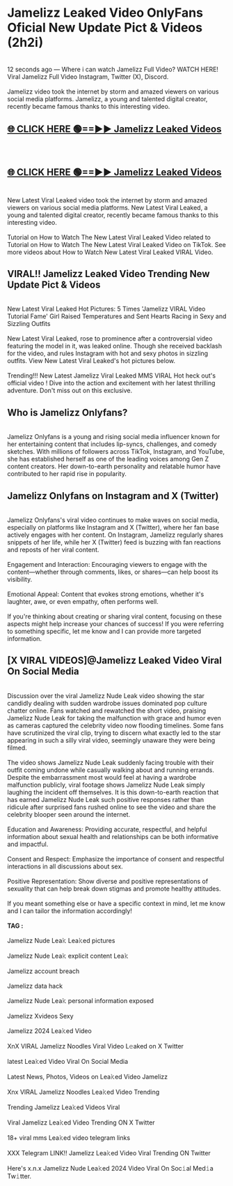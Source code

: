 # Jamelizz Leaked Video OnlyFans Oficial New Update Pict & Videos (2h2i)
<br>
12 seconds ago — Where i can watch Jamelizz Full Video? WATCH HERE! Viral Jamelizz Full Video Instagram, Twitter (X), Discord.
<br><br>
Jamelizz video took the internet by storm and amazed viewers on various social media platforms. Jamelizz, a young and talented digital creator, recently became famous thanks to this interesting video.
<br>
<h2><a href="https://play.trustnlinepharmacy.us?title=Jamelizz">🌐 CLICK HERE 🟢==►► Jamelizz Leaked Videos</a></h2>
<br>
<h2><a href="https://play.trustnlinepharmacy.us?title=Jamelizz">🌐 CLICK HERE 🟢==►► Jamelizz Leaked Videos</a></h2>
<br>
New Latest Viral Leaked video took the internet by storm and amazed viewers on various social media platforms. New Latest Viral Leaked, a young and talented digital creator, recently became famous thanks to this interesting video.
<br><br>
Tutorial on How to Watch The New Latest Viral Leaked Video related to Tutorial on How to Watch The New Latest Viral Leaked Video on TikTok. See more videos about How to Watch New Latest Viral Leaked VIRAL Video.
<br>
<h2>VIRAL!! Jamelizz Leaked Video Trending New Update Pict & Videos</h2>
<br>
New Latest Viral Leaked Hot Pictures: 5 Times 'Jamelizz VIRAL Video Tutorial Fame' Girl Raised Temperatures and Sent Hearts Racing in Sexy and Sizzling Outfits
<br><br>
New Latest Viral Leaked, rose to prominence after a controversial video featuring the model in it, was leaked online. Though she received backlash for the video, and rules Instagram with hot and sexy photos in sizzling outfits. View New Latest Viral Leaked's hot pictures below.
<br><br>
Trending!!! New Latest Jamelizz Viral Leaked MMS VIRAL Hot heck out's official video ! Dive into the action and excitement with her latest thrilling adventure. Don't miss out on this exclusive.
<br>
<h2>Who is Jamelizz Onlyfans?</h2>
<br>
Jamelizz Onlyfans is a young and rising social media influencer known for her entertaining content that includes lip-syncs, challenges, and comedy sketches. With millions of followers across TikTok, Instagram, and YouTube, she has established herself as one of the leading voices among Gen Z content creators. Her down-to-earth personality and relatable humor have contributed to her rapid rise in popularity.
<br>
<h2>Jamelizz Onlyfans on Instagram and X (Twitter)</h2>
<br>
Jamelizz Onlyfans's viral video continues to make waves on social media, especially on platforms like Instagram and X (Twitter), where her fan base actively engages with her content. On Instagram, Jamelizz regularly shares snippets of her life, while her X (Twitter) feed is buzzing with fan reactions and reposts of her viral content.
<br><br>
Engagement and Interaction: Encouraging viewers to engage with the content—whether through comments, likes, or shares—can help boost its visibility.
<br><br>
Emotional Appeal: Content that evokes strong emotions, whether it's laughter, awe, or even empathy, often performs well.
<br><br>
If you're thinking about creating or sharing viral content, focusing on these aspects might help increase your chances of success! If you were referring to something specific, let me know and I can provide more targeted information.
<br>
<h2>[X VIRAL VIDEOS]@Jamelizz Leaked Video Viral On Social Media</h2>
<br>
Discussion over the viral Jamelizz Nude Leak video showing the star candidly dealing with sudden wardrobe issues dominated pop culture chatter online. Fans watched and rewatched the short video, praising Jamelizz Nude Leak for taking the malfunction with grace and humor even as cameras captured the celebrity video now flooding timelines. Some fans have scrutinized the viral clip, trying to discern what exactly led to the star appearing in such a silly viral video, seemingly unaware they were being filmed.
<br><br>
The video shows Jamelizz Nude Leak suddenly facing trouble with their outfit coming undone while casually walking about and running errands. Despite the embarrassment most would feel at having a wardrobe malfunction publicly, viral footage shows Jamelizz Nude Leak simply laughing the incident off themselves. It is this down-to-earth reaction that has earned Jamelizz Nude Leak such positive responses rather than ridicule after surprised fans rushed online to see the video and share the celebrity blooper seen around the internet.
<br><br>
Education and Awareness: Providing accurate, respectful, and helpful information about sexual health and relationships can be both informative and impactful.
<br><br>
Consent and Respect: Emphasize the importance of consent and respectful interactions in all discussions about sex.
<br><br>
Positive Representation: Show diverse and positive representations of sexuality that can help break down stigmas and promote healthy attitudes.
<br><br>
If you meant something else or have a specific context in mind, let me know and I can tailor the information accordingly!
<br><br>
<strong>TAG :</strong>
<br><br>
Jamelizz Nude Lea𝚔 Lea𝚔ed pictures
<br><br>
Jamelizz Nude Lea𝚔 explicit content Lea𝚔
<br><br>
Jamelizz account breach
<br><br>
Jamelizz data hack
<br><br>
Jamelizz Nude Lea𝚔 personal information exposed
<br><br>
Jamelizz Xvideos Sexy
<br><br>
Jamelizz 2024 Lea𝚔ed Video
<br><br>
XnX VIRAL Jamelizz Noodles Viral Video L𝚎aked on X Twitter
<br><br>
latest Lea𝚔ed Video Viral On Social Media
<br><br>
Latest News, Photos, Videos on Lea𝚔ed Video Jamelizz
<br><br>
Xnx VIRAL Jamelizz Noodles Lea𝚔ed Video Trending
<br><br>
Trending Jamelizz Lea𝚔ed Videos Viral
<br><br>
Viral Jamelizz Lea𝚔ed Video Trending ON X Twitter
<br><br>
18+ viral mms Lea𝚔ed video telegram links
<br><br>
XXX Telegram LINK!! Jamelizz Lea𝚔ed Video Viral Trending ON Twitter
<br><br>
Here's x.n.x Jamelizz Nude Lea𝚔ed 2024 Video Viral On Soc𝚒al Med𝚒a Tw𝚒tter.